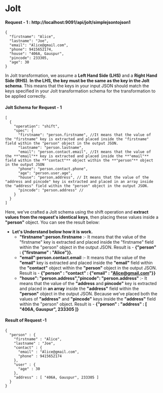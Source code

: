 
# Jolt
#### Request - 1 : http://localhost:9091/api/jolt/simplejsontojson1
```
{
  "firstname": "Alice",
  "lastname": "Joe",
  "email": "Alice@gmail.com",
  "phone": 9415652174,
  "house": "406A, Gauspur",
  "pincode": 233305,
  "age": 30
}
```
In Jolt transformation, we assume a **Left Hand Side (LHS)** and a **Right Hand Side (RHS)**. **In the LHS, the key must be the same as the key in the Jolt schema**. This means that the keys in your input JSON should match the keys specified in your Jolt transformation schema for the transformation to be applied correctly.

#### Jolt Schema for Request - 1
```
[
  {
    "operation": "shift",
    "spec": {
      "firstname": "person.firstname", //It means that the value of the "firstname" key is extracted and placed inside the "firstname" field within the "person" object in the output JSON.
      "lastname": "person.lastname",
      "email": "person.contact.email", //It means that the value of the **"email"** key is extracted and placed inside the **"email"** field within the **"contact"** object within the **"person"** object in the output JSON
      "phone": "person.contact.phone",
      "age": "person.user.age",
      "house": "person.address", // It means that the value of the "address and pincode" key is extracted and placed in an array inside the "address" field within the "person" object in the output JSON.
      "pincode": "person.address" //
    }
  }
]

```
Here, we've crafted a Jolt schema using the shift operation and **extract values from the request's identical keys**, then placing these values inside a **"person"** object. You can see the result below:
* **Let's Understand below how it is work.**
  * **"firstname":person.firstname** :- It means that the value of the "firstname" key is extracted and placed inside the "firstname" field within the "person" object in the output JSON. Result is - **{"person" : {"firstname" : "Alice"}}.**
  * **"email":person.contact.email** :- It means that the value of the **"email"** key is extracted and placed inside the **"email"** field within the **"contact"** object within the **"person"** object in the output JSON. Result is - **{"person" : "contact" : {"email" : "Alice@gmail.com"}}**
  * **"house": "person.address","pincode": "person.address"** :- It means that the value of the **"address** and **pincode"** key is extracted and placed in **an array** inside the **"address"** field within the **"person"** object in the output JSON. Because we've placed both the values of **"address"** and **"pincode"** keys inside the **"address"** field within the "person" object. Result is - **{"person" : "address" : [ "406A, Gauspur", 233305 ]}**

#### Result of Request -1 
```
{
  "person" : {
    "firstname" : "Alice",
    "lastname" : "Joe",
    "contact" : {
      "email" : "Alice@gmail.com",
      "phone" : 9415652174
    },
    "user" : {
      "age" : 30
    },
    "address" : [ "406A, Gauspur", 233305 ]
  }
}
```